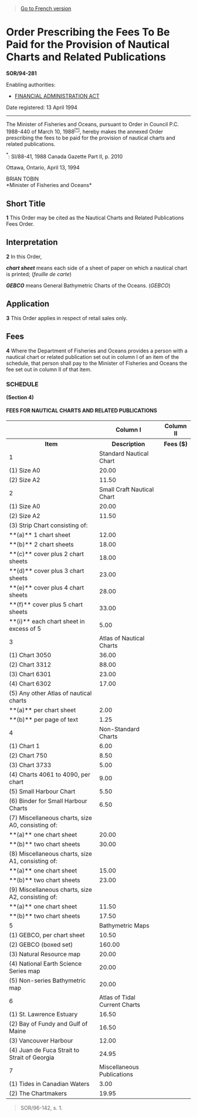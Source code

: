 > [Go to French version](/fr/Règlements/Décrets,%20ordonnances%20et%20règlements%20statutaires/94/281.md)

# Order Prescribing the Fees To Be Paid for the Provision of Nautical Charts and Related Publications

**SOR/94-281**

Enabling authorities: 
- [FINANCIAL ADMINISTRATION ACT](/en/Acts/Revised%20Statutes%20of%20Canada/F/F-11.md)

Date registered: 13 April 1994

----------

The Minister of Fisheries and Oceans, pursuant to Order in Council P.C. 1988-440 of March 10, 1988<sup><a href='#fn_SOR-94-281_e_hq_5261'>[*]</a></sup>, hereby makes the annexed Order prescribing the fees to be paid for the provision of nautical charts and related publications.

<a name='fn_SOR-94-281_e_hq_5261'><sup>*</sup></a>: SI/88-41, 1988 Canada Gazette Part II, p. 2010<br />

Ottawa, Ontario, April 13, 1994


<p>BRIAN TOBIN<br />*Minister of Fisheries and Oceans*<br /></p>




## Short Title


**1** This Order may be cited as the Nautical Charts and Related Publications Fees Order.




## Interpretation


**2** In this Order,

***chart sheet*** means each side of a sheet of paper on which a nautical chart is printed; (*feuille de carte*)

***GEBCO*** means General Bathymetric Charts of the Oceans. (*GEBCO*)




## Application


**3** This Order applies in respect of retail sales only.




## Fees


**4** Where the Department of Fisheries and Oceans provides a person with a nautical chart or related publication set out in column I of an item of the schedule, that person shall pay to the Minister of Fisheries and Oceans the fee set out in column II of that item.




### **SCHEDULE** 
**(Section 4)**
#### FEES FOR NAUTICAL CHARTS AND RELATED PUBLICATIONS
<table>
<tr>
<th></th>
<th>Column I</th>
<th>Column II</th>
</tr>
<tr>
<th>Item</th>
<th>Description</th>
<th>Fees ($)</th>
</tr>
<tr>
<td>1</td>
<td>Standard Nautical Chart</td>
<td></td>
</tr>
<tr>
<td>(1) Size A0 </td>
<td>20.00</td>
</tr>
<tr>
<td>(2) Size A2 </td>
<td>11.50</td>
</tr>
<tr>
<td>2</td>
<td>Small Craft Nautical Chart</td>
<td></td>
</tr>
<tr>
<td>(1) Size A0 </td>
<td>20.00</td>
</tr>
<tr>
<td>(2) Size A2 </td>
<td>11.50</td>
</tr>
<tr>
<td>(3) Strip Chart consisting of:</td>
<td></td>
</tr>
<tr>
<td>**(a)** 1 chart sheet 

</td>
<td>12.00</td>
</tr>
<tr>
<td>**(b)** 2 chart sheets 

</td>
<td>18.00</td>
</tr>
<tr>
<td>**(c)** cover plus 2 chart sheets 

</td>
<td>18.00</td>
</tr>
<tr>
<td>**(d)** cover plus 3 chart sheets 

</td>
<td>23.00</td>
</tr>
<tr>
<td>**(e)** cover plus 4 chart sheets 

</td>
<td>28.00</td>
</tr>
<tr>
<td>**(f)** cover plus 5 chart sheets 

</td>
<td>33.00</td>
</tr>
<tr>
<td>**(i)** each chart sheet in excess of 5 

</td>
<td>5.00</td>
</tr>
<tr>
<td>3</td>
<td>Atlas of Nautical Charts</td>
<td></td>
</tr>
<tr>
<td>(1) Chart 3050 </td>
<td>36.00</td>
</tr>
<tr>
<td>(2) Chart 3312 </td>
<td>88.00</td>
</tr>
<tr>
<td>(3) Chart 6301 </td>
<td>23.00</td>
</tr>
<tr>
<td>(4) Chart 6302 </td>
<td>17.00</td>
</tr>
<tr>
<td>(5) Any other Atlas of nautical charts</td>
<td></td>
</tr>
<tr>
<td>**(a)** per chart sheet 

</td>
<td>2.00</td>
</tr>
<tr>
<td>**(b)** per page of text 

</td>
<td>1.25</td>
</tr>
<tr>
<td>4</td>
<td>Non-Standard Charts</td>
<td></td>
</tr>
<tr>
<td>(1) Chart 1 </td>
<td>6.00</td>
</tr>
<tr>
<td>(2) Chart 750 </td>
<td>8.50</td>
</tr>
<tr>
<td>(3) Chart 3733 </td>
<td>5.00</td>
</tr>
<tr>
<td>(4) Charts 4061 to 4090, per chart </td>
<td>9.00</td>
</tr>
<tr>
<td>(5) Small Harbour Chart </td>
<td>5.50</td>
</tr>
<tr>
<td>(6) Binder for Small Harbour Charts </td>
<td>6.50</td>
</tr>
<tr>
<td>(7) Miscellaneous charts, size A0, consisting of:</td>
<td></td>
</tr>
<tr>
<td>**(a)** one chart sheet 

</td>
<td>20.00</td>
</tr>
<tr>
<td>**(b)** two chart sheets 

</td>
<td>30.00</td>
</tr>
<tr>
<td>(8) Miscellaneous charts, size A1, consisting of:</td>
<td></td>
</tr>
<tr>
<td>**(a)** one chart sheet 

</td>
<td>15.00</td>
</tr>
<tr>
<td>**(b)** two chart sheets 

</td>
<td>23.00</td>
</tr>
<tr>
<td>(9) Miscellaneous charts, size A2, consisting of:</td>
<td></td>
</tr>
<tr>
<td>**(a)** one chart sheet 

</td>
<td>11.50</td>
</tr>
<tr>
<td>**(b)** two chart sheets 

</td>
<td>17.50</td>
</tr>
<tr>
<td>5</td>
<td>Bathymetric Maps</td>
<td></td>
</tr>
<tr>
<td>(1) GEBCO, per chart sheet </td>
<td>10.50</td>
</tr>
<tr>
<td>(2) GEBCO (boxed set) </td>
<td>160.00</td>
</tr>
<tr>
<td>(3) Natural Resource map </td>
<td>20.00</td>
</tr>
<tr>
<td>(4) National Earth Science Series map </td>
<td>20.00</td>
</tr>
<tr>
<td>(5) Non-series Bathymetric map </td>
<td>20.00</td>
</tr>
<tr>
<td>6</td>
<td>Atlas of Tidal Current Charts</td>
<td></td>
</tr>
<tr>
<td>(1) St. Lawrence Estuary </td>
<td>16.50</td>
</tr>
<tr>
<td>(2) Bay of Fundy and Gulf of Maine </td>
<td>16.50</td>
</tr>
<tr>
<td>(3) Vancouver Harbour </td>
<td>12.00</td>
</tr>
<tr>
<td>(4) Juan de Fuca Strait to Strait of Georgia </td>
<td>24.95</td>
</tr>
<tr>
<td>7</td>
<td>Miscellaneous Publications</td>
<td></td>
</tr>
<tr>
<td>(1) Tides in Canadian Waters </td>
<td>3.00</td>
</tr>
<tr>
<td>(2) The Chartmakers </td>
<td>19.95</td>
</tr>
</table>

> SOR/96-142, s. 1.


